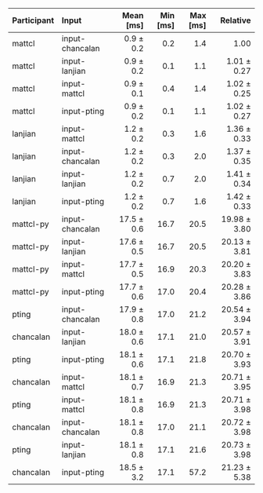 | Participant | Input | Mean [ms] | Min [ms] | Max [ms] | Relative |
|:---|:---|---:|---:|---:|---:|
| mattcl | input-chancalan | 0.9 ± 0.2 | 0.2 | 1.4 | 1.00 |
| mattcl | input-lanjian | 0.9 ± 0.2 | 0.1 | 1.1 | 1.01 ± 0.27 |
| mattcl | input-mattcl | 0.9 ± 0.1 | 0.4 | 1.4 | 1.02 ± 0.25 |
| mattcl | input-pting | 0.9 ± 0.2 | 0.1 | 1.1 | 1.02 ± 0.27 |
| lanjian | input-mattcl | 1.2 ± 0.2 | 0.3 | 1.6 | 1.36 ± 0.33 |
| lanjian | input-chancalan | 1.2 ± 0.2 | 0.3 | 2.0 | 1.37 ± 0.35 |
| lanjian | input-lanjian | 1.2 ± 0.2 | 0.7 | 2.0 | 1.41 ± 0.34 |
| lanjian | input-pting | 1.2 ± 0.2 | 0.7 | 1.6 | 1.42 ± 0.33 |
| mattcl-py | input-chancalan | 17.5 ± 0.6 | 16.7 | 20.5 | 19.98 ± 3.80 |
| mattcl-py | input-lanjian | 17.6 ± 0.5 | 16.7 | 20.5 | 20.13 ± 3.81 |
| mattcl-py | input-mattcl | 17.7 ± 0.5 | 16.9 | 20.3 | 20.20 ± 3.83 |
| mattcl-py | input-pting | 17.7 ± 0.6 | 17.0 | 20.4 | 20.28 ± 3.86 |
| pting | input-chancalan | 17.9 ± 0.8 | 17.0 | 21.2 | 20.54 ± 3.94 |
| chancalan | input-lanjian | 18.0 ± 0.6 | 17.1 | 21.0 | 20.57 ± 3.91 |
| pting | input-pting | 18.1 ± 0.6 | 17.1 | 21.8 | 20.70 ± 3.93 |
| chancalan | input-mattcl | 18.1 ± 0.7 | 16.9 | 21.3 | 20.71 ± 3.95 |
| pting | input-mattcl | 18.1 ± 0.8 | 16.9 | 21.3 | 20.71 ± 3.98 |
| chancalan | input-chancalan | 18.1 ± 0.8 | 17.0 | 21.1 | 20.72 ± 3.98 |
| pting | input-lanjian | 18.1 ± 0.8 | 17.1 | 21.6 | 20.73 ± 3.98 |
| chancalan | input-pting | 18.5 ± 3.2 | 17.1 | 57.2 | 21.23 ± 5.38 |

